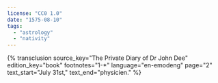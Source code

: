 ```yaml
---
license: "CC0 1.0"
date: "1575-08-10"
tags:
  - "astrology"
  - "nativity"
---
```

{% transclusion
  source_key="The Private Diary of Dr John Dee"
  edition_key="book"
  footnotes="1-*"
  language="en-emodeng"
  page="2"
  text_start="July 31st,"
  text_end="physicien."
%}
